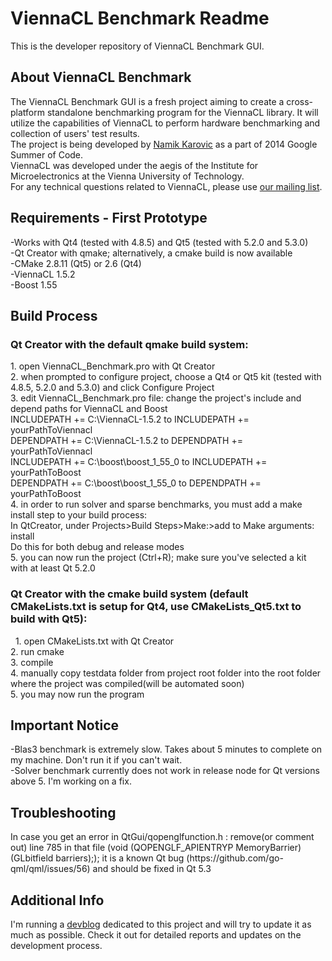 <h1>ViennaCL Benchmark Readme</h1>
This is the developer repository of ViennaCL Benchmark GUI.
<h2>About ViennaCL Benchmark</h2>
The ViennaCL Benchmark GUI is a fresh project aiming to create a cross-platform standalone benchmarking program for the ViennaCL library. It will utilize the capabilities of ViennaCL to perform hardware benchmarking and collection of users' test results.<br>
The project is being developed by <a href="http://zalomiga.ba/">Namik Karovic</a> as a part of 2014 Google Summer of Code.<br>
ViennaCL was developed under the aegis of the Institute for Microelectronics at the Vienna University of Technology.<br>
For any technical questions related to ViennaCL, please use <a href="mailto:viennacl-support%40lists.sourceforge.net">our
mailing list</a>.<br>

<h2>Requirements - First Prototype</h2>
-Works with Qt4 (tested with 4.8.5) and Qt5 (tested with 5.2.0 and 5.3.0)<br>
-Qt Creator with qmake; alternatively, a cmake build is now available<br>
-CMake 2.8.11 (Qt5) or 2.6 (Qt4)<br>
-ViennaCL 1.5.2<br>
-Boost 1.55<br>
<h2>Build Process</h2>
<h3>Qt Creator with the default qmake build system:</h3>
1. open ViennaCL_Benchmark.pro with Qt Creator<br>
2. when prompted to configure project, choose a Qt4 or Qt5 kit (tested with 4.8.5, 5.2.0 and 5.3.0) and click Configure Project<br>
3. edit ViennaCL_Benchmark.pro file: change the project's include and depend paths for ViennaCL and Boost<br>
INCLUDEPATH += C:\ViennaCL-1.5.2 to INCLUDEPATH += yourPathToViennacl<br>
DEPENDPATH += C:\ViennaCL-1.5.2 to DEPENDPATH += yourPathToViennacl<br>
INCLUDEPATH += C:\boost\boost_1_55_0 to INCLUDEPATH += yourPathToBoost<br>
DEPENDPATH += C:\boost\boost_1_55_0 to DEPENDPATH += yourPathToBoost<br>
4. in order to run solver and sparse benchmarks, you must add a make install step to your build process: <br>
In QtCreator, under Projects>Build Steps>Make:>add to Make arguments: install<br>
Do this for both debug and release modes<br>
5. you can now run the project (Ctrl+R); make sure you've selected a kit with at least Qt 5.2.0<br>
<h3>Qt Creator with the cmake build system (default CMakeLists.txt is setup for Qt4, use CMakeLists_Qt5.txt to build with Qt5):</h3>&nbsp;
  1. open CMakeLists.txt with Qt Creator<br>
  2. run cmake<br>
  3. compile<br>
  4. manually copy testdata folder from project root folder into the root folder where the project was compiled(will be automated soon)<br>
  5. you may now run the program<br>
<h2>Important Notice</h2>
 -Blas3 benchmark is extremely slow. Takes about 5 minutes to complete on my machine. Don't run it if you can't wait.<br>
 -Solver benchmark currently does not work in release node for Qt versions above 5. I'm working on a fix.<br>
<h2>Troubleshooting</h2>
In case you get an error in QtGui/qopenglfunction.h : remove(or comment out) line 785 in that file (void (QOPENGLF_APIENTRYP MemoryBarrier)(GLbitfield barriers);); it is a known Qt bug (https://github.com/go-qml/qml/issues/56) and should be fixed in Qt 5.3<br>
<h2>Additional Info</h2>
I'm running a <a href="http://zalomiga.ba/blog">devblog</a> dedicated to this project and will try to update it as much as possible. Check it out for detailed reports and updates on the development process.
